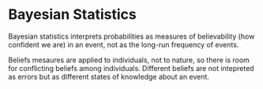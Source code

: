 
#  Bayesian Statistics

Bayesian statistics interprets probabilities as measures of believability (how confident we are) in an event, not as the long-run frequency of events.

Beliefs mesaures are applied to individuals, not to nature, so there is room for conflicting beliefs among individuals. Different beliefs are not intepreted as errors but as different states of knowledge about an event. 


